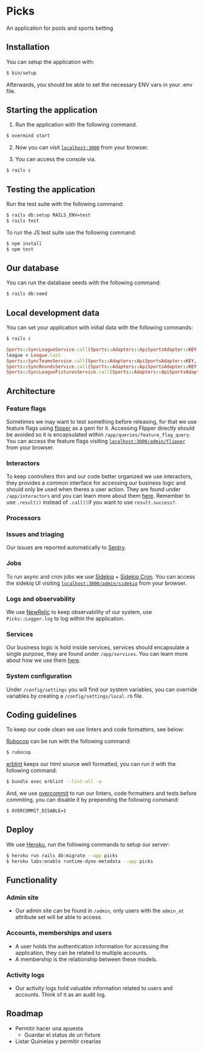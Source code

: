 # Picks

An application for pools and sports betting

## Installation

You can setup the application with:

```bash
$ bin/setup
```

Afterwards, you should be able to set the necessary ENV vars in your .env file.

## Starting the application

1. Run the application with the following command.

```bash
$ overmind start
```

2. Now you can visit [`localhost:3000`](http://localhost:3000) from your browser.

3. You can access the console via.

```bash
$ rails c
```

## Testing the application

Run the test suite with the following command:

```bash
$ rails db:setup RAILS_ENV=test
$ rails test
```

To run the JS test suite use the following command:

```bash
$ npm install
$ npm test
```

## Our database

You can run the database seeds with the following command:

```bash
$ rails db:seed
```

## Local development data

You can set your application with initial data with the following commands:

```bash
$ rails c
```

```ruby
Sports::SyncLeagueService.call(Sports::Adapters::ApiSportsAdapter::KEY, ApiSports::Extensions::LigaMx::ID)
league = League.last
Sports::SyncTeamsService.call(Sports::Adapters::ApiSportsAdapter::KEY, league, 2024)
Sports::SyncRoundsService.call(Sports::Adapters::ApiSportsAdapter::KEY, league, 2024)
Sports::SyncLeagueFixturesService.call(Sports::Adapters::ApiSportsAdapter::KEY, league, 2024)
```

## Architecture

### Feature flags

Sometimes we may want to test something before releasing, for that we use feature flags using [flipper](https://www.flippercloud.io/docs) as a gem for it. Accessing Flipper directly should be avoided so it is encapsulated within `/app/queries/feature_flag_query`. You can access the feature flags visiting [`localhost:3000/admin/flipper`](http://localhost:3000/admin/flipper) from your browser.

### Interactors

To keep controllers thin and our code better organized we use interactors, they provides a common interface for accessing our business logic and should only be used when theres a user action. They are found under `/app/interactors` and you can learn more about them [here](https://github.com/sunny/actor). Remember to use `.result()` instead of `.call()`if you want to use `result.success?`.

### Processors



### Issues and triaging

Our issues are reported automatically to [Sentry](https://sentry.io/).

### Jobs

To run async and cron jobs we use [Sidekiq](https://github.com/sidekiq/sidekiq) + [Sidekiq Cron](https://github.com/sidekiq-cron/sidekiq-cron). You can access the sidekiq UI visiting [`localhost:3000/admin/sidekiq`](http://localhost:3000/admin/sidekiq) from your browser.

### Logs and observability

We use [NewRelic](https://newrelic.com/) to keep observability of our system, use `Picks::Logger.log` to log within the application.

### Services

Our business logic is hold inside services, services should encapsulate a single purpose, they are found under `/app/services`. You can learn more about how we use them [here](https://github.com/Selleo/pattern?tab=readme-ov-file#service).

### System configuration

Under `/config/settings` you will find our system variables, you can override variables by creating a `/config/settings/local.rb` file.

## Coding guidelines

To keep our code clean we use linters and code formatters, see below:

[Rubocop](https://github.com/rubocop/rubocop) can be run with the following command:

```bash
$ rubocop
```

[erblint](https://github.com/Shopify/erb-lint) keeps our html source well formatted, you can run it with the following command:

```bash
$ bundle exec erblint --lint-all -a
```

And, we use [overcommit](https://github.com/sds/overcommit/) to run our linters, code formatters and tests before commiting, you can disable it by prepending the following command:

```bash
$ OVERCOMMIT_DISABLE=1
```

## Deploy

We use [Heroku](https://www.heroku.com/), run the following commands to setup our server:

```bash
$ heroku run rails db:migrate --app picks
$ heroku labs:enable runtime-dyno-metadata --app picks
```

## Functionality

### Admin site
- Our admin site can be found in `/admin`, only users with the `admin_at` attribute set will be able to access.

### Accounts, memberships and users
- A user holds the authentication information for accessing the application, they can be related to multiple accounts.
- A membership is the relationship between these models.

### Activity logs
- Our activity logs hold valuable information related to users and accounts. Think of it as an audit log.

## Roadmap
- Permitir hacer una apuesta
  - Guardar el status de un fixture
- Listar Quinielas y permitir crearlas
